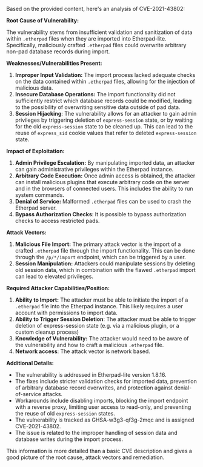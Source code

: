 Based on the provided content, here's an analysis of CVE-2021-43802:

**Root Cause of Vulnerability:**

The vulnerability stems from insufficient validation and sanitization of data within `.etherpad` files when they are imported into Etherpad-lite. Specifically, maliciously crafted `.etherpad` files could overwrite arbitrary non-pad database records during import.

**Weaknesses/Vulnerabilities Present:**

1.  **Improper Input Validation:** The import process lacked adequate checks on the data contained within `.etherpad` files, allowing for the injection of malicious data.
2.  **Insecure Database Operations:** The import functionality did not sufficiently restrict which database records could be modified, leading to the possibility of overwriting sensitive data outside of pad data.
3. **Session Hijacking**: The vulnerability allows for an attacker to gain admin privileges by triggering deletion of `express-session` state, or by waiting for the old `express-session` state to be cleaned up. This can lead to the reuse of `express_sid` cookie values that refer to deleted `express-session` state.

**Impact of Exploitation:**

1.  **Admin Privilege Escalation:** By manipulating imported data, an attacker can gain administrative privileges within the Etherpad instance.
2.  **Arbitrary Code Execution:** Once admin access is obtained, the attacker can install malicious plugins that execute arbitrary code on the server and in the browsers of connected users. This includes the ability to run system commands.
3.  **Denial of Service:** Malformed `.etherpad` files can be used to crash the Etherpad server.
4.  **Bypass Authorization Checks**: It is possible to bypass authorization checks to access restricted pads.

**Attack Vectors:**

1.  **Malicious File Import:** The primary attack vector is the import of a crafted `.etherpad` file through the import functionality. This can be done through the `/p/*/import` endpoint, which can be triggered by a user.
2. **Session Manipulation:** Attackers could manipulate sessions by deleting old session data, which in combination with the flawed `.etherpad` import can lead to elevated privileges.

**Required Attacker Capabilities/Position:**

1.  **Ability to Import:** The attacker must be able to initiate the import of a `.etherpad` file into the Etherpad instance. This likely requires a user account with permissions to import data.
2. **Ability to Trigger Session Deletion**: The attacker must be able to trigger deletion of express-session state (e.g. via a malicious plugin, or a custom cleanup process)
3.  **Knowledge of Vulnerability:** The attacker would need to be aware of the vulnerability and how to craft a malicious `.etherpad` file.
4. **Network access**: The attack vector is network based.

**Additional Details:**

*   The vulnerability is addressed in Etherpad-lite version 1.8.16.
*   The fixes include stricter validation checks for imported data, prevention of arbitrary database record overwrites, and protection against denial-of-service attacks.
*   Workarounds include disabling imports, blocking the import endpoint with a reverse proxy, limiting user access to read-only, and preventing the reuse of old `express-session` states.
* The vulnerability is tracked as GHSA-w3g3-qf3g-2mqc and is assigned CVE-2021-43802.
*   The issue is related to the improper handling of session data and database writes during the import process.

This information is more detailed than a basic CVE description and gives a good picture of the root cause, attack vectors and remediation.